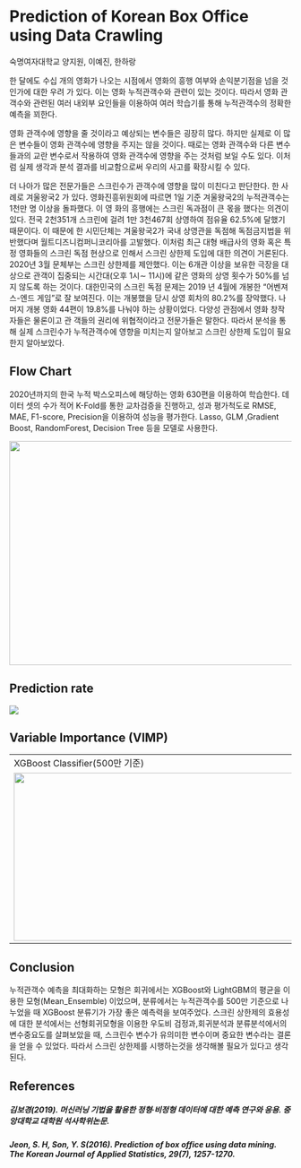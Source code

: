 # Prediction of Korean Box Office using Data Crawling

숙명여자대학교 양지원, 이예진, 한하랑


   한 달에도 수십 개의 영화가 나오는 시점에서 영화의 흥행 여부와 손익분기점을 넘을 것인가에 대한 우려
가 있다. 이는 영화 누적관객수와 관련이 있는 것이다. 따라서 영화 관객수와 관련된 여러 내외부 요인들을
이용하여 여러 학습기를 통해 누적관객수의 정확한 예측을 꾀한다.

   영화 관객수에 영향을 줄 것이라고 예상되는 변수들은 굉장히 많다. 하지만 실제로 이 많은 변수들이 영화
관객수에 영향을 주지는 않을 것이다. 때로는 영화 관객수와 다른 변수들과의 교란 변수로서 작용하여 영화
관객수에 영향을 주는 것처럼 보일 수도 있다. 이처럼 실제 생각과 분석 결과를 비교함으로써 우리의 사고를
확장시킬 수 있다.

   더 나아가 많은 전문가들은 스크린수가 관객수에 영향을 많이 미친다고 판단한다. 한 사례로 겨울왕국2
가 있다. 영화진흥위원회에 따르면 1일 기준 겨울왕국2의 누적관객수는 1천만 명 이상을 돌파했다. 이 영
화의 흥행에는 스크린 독과점이 큰 몫을 했다는 의견이 있다. 전국 2천351개 스크린에 걸려 1만 3천467회
상영하여 점유율 62.5%에 달했기 때문이다. 이 때문에 한 시민단체는 겨울왕국2가 국내 상영관을 독점해
독점금지법을 위반했다며 월트디즈니컴퍼니코리아를 고발했다. 이처럼 최근 대형 배급사의 영화 혹은 특정
영화들의 스크린 독점 현상으로 인해서 스크린 상한제 도입에 대한 의견이 거론된다. 2020년 3월 문체부는
스크린 상한제를 제안했다. 이는 6개관 이상을 보유한 극장을 대상으로 관객이 집중되는 시간대(오후 1시∼
11시)에 같은 영화의 상영 횟수가 50%를 넘지 않도록 하는 것이다. 대한민국의 스크린 독점 문제는 2019
년 4월에 개봉한 “어벤져스-엔드 게임”로 잘 보여진다. 이는 개봉했을 당시 상영 회차의 80.2%를 장악했다.
나머지 개봉 영화 44편이 19.8%를 나눠야 하는 상황이었다. 다양성 관점에서 영화 창작자들은 물론이고 관
객들의 권리에 위협적이라고 전문가들은 말한다. 따라서 분석을 통해 실제 스크린수가 누적관객수에 영향을
미치는지 알아보고 스크린 상한제 도입이 필요한지 알아보았다.

## Flow Chart
2020년까지의 한국 누적 박스오피스에 해당하는 영화 630편을 이용하여 학습한다.
데이터 셋의 수가 적어 K-Fold를 통한 교차검증을 진행하고, 성과 평가척도로 RMSE, MAE, F1-score, Precision을 이용하여 성능을 평가한다. Lasso, GLM ,Gradient Boost, RandomForest, Decision Tree 등을 모델로 사용한다.

<img src = "https://user-images.githubusercontent.com/66674793/104835172-25840c80-58e8-11eb-82aa-604e25b91060.png" width="600px" height="400px">

## Prediction rate

<img src = "https://user-images.githubusercontent.com/66674793/104835230-93303880-58e8-11eb-906c-bfe4f3bac877.png">

## Variable Importance (VIMP)

<table>
  <tr>
    <td>XGBoost Classifier(500만 기준)</td>
     <td>LightGBM Regressor</td>
  </tr>
  <tr>
    <td><img src="https://user-images.githubusercontent.com/66674793/104835232-93c8cf00-58e8-11eb-9e36-e93dffcd0baf.png" width=500 height=300></td>
    <td><img src="https://user-images.githubusercontent.com/66674793/104835229-91ff0b80-58e8-11eb-85b6-7358ab0ba8a3.png" width=500 height=300></td>
  </tr>
 </table>

## Conclusion

누적관객수 예측을 최대화하는 모형은 회귀에서는 XGBoost와 LightGBM의 평균을 이용한 모형(Mean_Ensemble) 이었으며, 분류에서는 누적관객수를 500만 기준으로 나누었을 때 XGBoost 분류기가 가장 좋은 예측력을 보여주었다. 스크린 상한제의 효용성에 대한 분석에서는 선형회귀모형을 이용한 우도비 검정과,회귀분석과 분류분석에서의 변수중요도를 살펴보았을 때, 스크린수 변수가 유의미한 변수이며 중요한 변수라는 결론을 얻을 수 있었다. 따라서 스크린 상한제를 시행하는것을 생각해볼 필요가 있다고 생각된다.

## References
##### 김보경(2019). 머신러닝 기법을 활용한 정형∙비정형 데이터에 대한 예측 연구와 응용. 중앙대학교 대학원 석사학위논문.
##### Jeon, S. H, Son, Y. S(2016). Prediction of box office using data mining. The Korean Journal of Applied Statistics, 29(7), 1257-1270.
